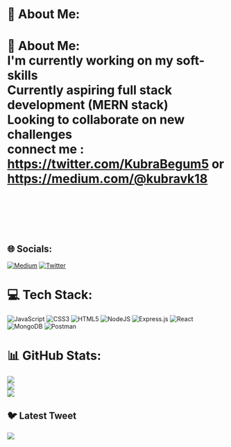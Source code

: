 # 💫 About Me:
# 💫 About Me:<br>I'm currently working on my soft-skills<br>Currently aspiring full stack development (MERN stack)<br>Looking to collaborate on new challenges <br>connect me : https://twitter.com/KubraBegum5 or  https://medium.com/@kubravk18<br><br><br><br>


## 🌐 Socials:
[![Medium](https://img.shields.io/badge/Medium-12100E?logo=medium&logoColor=white)](https://medium.com/@https://medium.com/@kubravk18) [![Twitter](https://img.shields.io/badge/Twitter-%231DA1F2.svg?logo=Twitter&logoColor=white)](https://twitter.com/https://twitter.com/KubraBegum5) 

# 💻 Tech Stack:
![JavaScript](https://img.shields.io/badge/javascript-%23323330.svg?style=for-the-badge&logo=javascript&logoColor=%23F7DF1E) ![CSS3](https://img.shields.io/badge/css3-%231572B6.svg?style=for-the-badge&logo=css3&logoColor=white) ![HTML5](https://img.shields.io/badge/html5-%23E34F26.svg?style=for-the-badge&logo=html5&logoColor=white) ![NodeJS](https://img.shields.io/badge/node.js-6DA55F?style=for-the-badge&logo=node.js&logoColor=white) ![Express.js](https://img.shields.io/badge/express.js-%23404d59.svg?style=for-the-badge&logo=express&logoColor=%2361DAFB) ![React](https://img.shields.io/badge/react-%2320232a.svg?style=for-the-badge&logo=react&logoColor=%2361DAFB) ![MongoDB](https://img.shields.io/badge/MongoDB-%234ea94b.svg?style=for-the-badge&logo=mongodb&logoColor=white) ![Postman](https://img.shields.io/badge/Postman-FF6C37?style=for-the-badge&logo=postman&logoColor=white)
# 📊 GitHub Stats:
![](https://github-readme-stats.vercel.app/api?username=kubrabegum&theme=dark&hide_border=false&include_all_commits=false&count_private=false)<br/>
![](https://github-readme-streak-stats.herokuapp.com/?user=kubrabegum&theme=dark&hide_border=false)<br/>
![](https://github-readme-stats.vercel.app/api/top-langs/?username=kubrabegum&theme=dark&hide_border=false&include_all_commits=false&count_private=false&layout=compact)

## 🐦 Latest Tweet
[![](https://gtce.itsvg.in/api?username=https://twitter.com/KubraBegum5)](https://github.com/VishwaGauravIn/github-twitter-card-embed)

